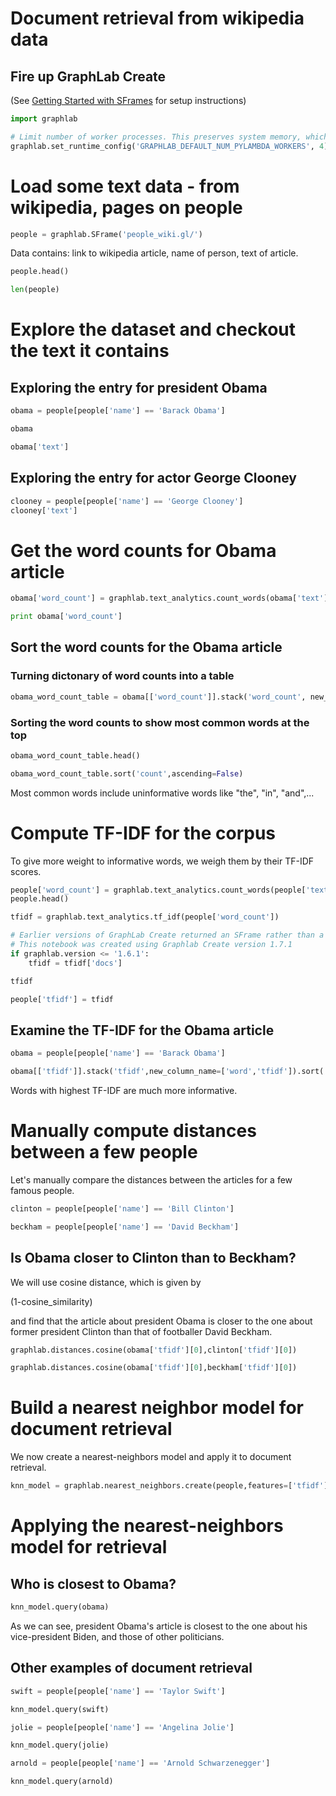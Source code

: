 
# Document retrieval from wikipedia data

## Fire up GraphLab Create
(See [Getting Started with SFrames](../Week%201/Getting%20Started%20with%20SFrames.ipynb) for setup instructions)


```python
import graphlab
```


```python
# Limit number of worker processes. This preserves system memory, which prevents hosted notebooks from crashing.
graphlab.set_runtime_config('GRAPHLAB_DEFAULT_NUM_PYLAMBDA_WORKERS', 4)
```

# Load some text data - from wikipedia, pages on people


```python
people = graphlab.SFrame('people_wiki.gl/')
```

Data contains:  link to wikipedia article, name of person, text of article.


```python
people.head()
```


```python
len(people)
```

# Explore the dataset and checkout the text it contains

## Exploring the entry for president Obama


```python
obama = people[people['name'] == 'Barack Obama']
```


```python
obama
```


```python
obama['text']
```

## Exploring the entry for actor George Clooney


```python
clooney = people[people['name'] == 'George Clooney']
clooney['text']
```

# Get the word counts for Obama article


```python
obama['word_count'] = graphlab.text_analytics.count_words(obama['text'])
```


```python
print obama['word_count']
```

## Sort the word counts for the Obama article

### Turning dictonary of word counts into a table


```python
obama_word_count_table = obama[['word_count']].stack('word_count', new_column_name = ['word','count'])
```

### Sorting the word counts to show most common words at the top


```python
obama_word_count_table.head()
```


```python
obama_word_count_table.sort('count',ascending=False)
```

Most common words include uninformative words like "the", "in", "and",...

# Compute TF-IDF for the corpus 

To give more weight to informative words, we weigh them by their TF-IDF scores.


```python
people['word_count'] = graphlab.text_analytics.count_words(people['text'])
people.head()
```


```python
tfidf = graphlab.text_analytics.tf_idf(people['word_count'])

# Earlier versions of GraphLab Create returned an SFrame rather than a single SArray
# This notebook was created using Graphlab Create version 1.7.1
if graphlab.version <= '1.6.1':
    tfidf = tfidf['docs']

tfidf
```


```python
people['tfidf'] = tfidf
```

## Examine the TF-IDF for the Obama article


```python
obama = people[people['name'] == 'Barack Obama']
```


```python
obama[['tfidf']].stack('tfidf',new_column_name=['word','tfidf']).sort('tfidf',ascending=False)
```

Words with highest TF-IDF are much more informative.

# Manually compute distances between a few people

Let's manually compare the distances between the articles for a few famous people.  


```python
clinton = people[people['name'] == 'Bill Clinton']
```


```python
beckham = people[people['name'] == 'David Beckham']
```

## Is Obama closer to Clinton than to Beckham?

We will use cosine distance, which is given by

(1-cosine_similarity) 

and find that the article about president Obama is closer to the one about former president Clinton than that of footballer David Beckham.


```python
graphlab.distances.cosine(obama['tfidf'][0],clinton['tfidf'][0])
```


```python
graphlab.distances.cosine(obama['tfidf'][0],beckham['tfidf'][0])
```

# Build a nearest neighbor model for document retrieval

We now create a nearest-neighbors model and apply it to document retrieval.  


```python
knn_model = graphlab.nearest_neighbors.create(people,features=['tfidf'],label='name')
```

# Applying the nearest-neighbors model for retrieval

## Who is closest to Obama?


```python
knn_model.query(obama)
```

As we can see, president Obama's article is closest to the one about his vice-president Biden, and those of other politicians.  

## Other examples of document retrieval


```python
swift = people[people['name'] == 'Taylor Swift']
```


```python
knn_model.query(swift)
```


```python
jolie = people[people['name'] == 'Angelina Jolie']
```


```python
knn_model.query(jolie)
```


```python
arnold = people[people['name'] == 'Arnold Schwarzenegger']
```


```python
knn_model.query(arnold)
```
